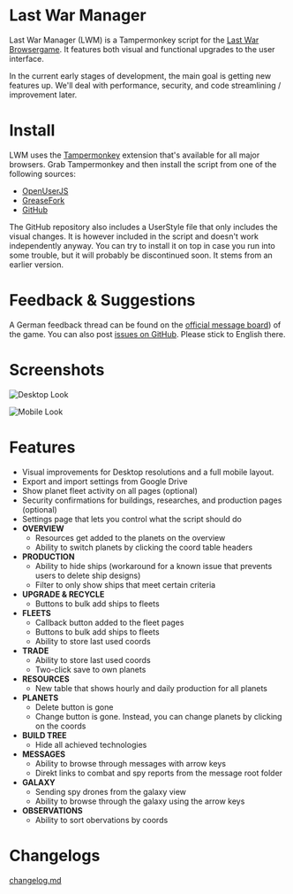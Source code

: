 # Last War Manager

Last War Manager (LWM) is a Tampermonkey script for the [Last War Browsergame](https://last-war.de). It features both visual and functional upgrades to the user interface.

In the current early stages of development, the main goal is getting new features up. We'll deal with performance, security, and code streamlining / improvement later.

# Install

LWM uses the [Tampermonkey](https://tampermonkey.net/) extension that's available for all major browsers. Grab Tampermonkey and then install the script from one of the following sources:

- [OpenUserJS](https://openuserjs.org/scripts/j0shi82/Last_War_Manager)
- [GreaseFork](https://greasyfork.org/en/scripts/379871-last-war-manager)
- [GitHub](https://raw.githubusercontent.com/j0Shi82/last-war-manager/master/last-war-manager.user.js)

The GitHub repository also includes a UserStyle file that only includes the visual changes. It is however included in the script and doesn't work independently anyway. You can try to install it on top in case you run into some trouble, but it will probably be discontinued soon. It stems from an earlier version.

# Feedback & Suggestions

A German feedback thread can be found on the [official message board](http://forum.last-war.de/viewtopic.php?f=4&t=967)) of the game. You can also post [issues on GitHub](https://github.com/j0Shi82/last-war-manager/issues). Please stick to English there.

# Screenshots

![Desktop Look](https://i.imgur.com/LNSIcSK.png "Desktop Look")

![Mobile Look](https://i.imgur.com/OIFOGbo.png "Mobile Look")

# Features

- Visual improvements for Desktop resolutions and a full mobile layout.
- Export and import settings from Google Drive
- Show planet fleet activity on all pages (optional)
- Security confirmations for buildings, researches, and production pages (optional)
- Settings page that lets you control what the script should do
- **OVERVIEW**
  - Resources get added to the planets on the overview
  - Ability to switch planets by clicking the coord table headers
- **PRODUCTION**
  - Ability to hide ships (workaround for a known issue that prevents users to delete ship designs)
  - Filter to only show ships that meet certain criteria
- **UPGRADE & RECYCLE**
  - Buttons to bulk add ships to fleets
- **FLEETS**
  - Callback button added to the fleet pages
  - Buttons to bulk add ships to fleets
  - Ability to store last used coords
- **TRADE**
   - Ability to store last used coords
   - Two-click save to own planets
- **RESOURCES**
  - New table that shows hourly and daily production for all planets
- **PLANETS**
  - Delete button is gone
  - Change button is gone. Instead, you can change planets by clicking on the coords
- **BUILD TREE**
  - Hide all achieved technologies
- **MESSAGES**
  - Ability to browse through messages with arrow keys
  - Direkt links to combat and spy reports from the message root folder
- **GALAXY**
  - Sending spy drones from the galaxy view
  - Ability to browse through the galaxy using the arrow keys
- **OBSERVATIONS**
  - Ability to sort obervations by coords

# Changelogs

[changelog.md](CHANGELOG.md)
